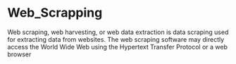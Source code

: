 # Web_Scrapping
Web scraping, web harvesting, or web data extraction is data scraping used for extracting data from websites. The web scraping software may directly access the World Wide Web using the Hypertext Transfer Protocol or a web browser
